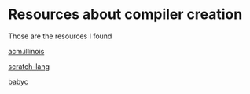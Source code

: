 # Resources about compiler creation
<p> Those are the resources I found </p>

[acm.illinois]("https://www-s.acm.illinois.edu/webmonkeys/book/c_guide/2.5.html")

[scratch-lang]("http://scratch-lang.notimetoplay.org/scratch-lang.js")

[babyc]("https://github.com/Wilfred/babyc/blob/master/main.c")
